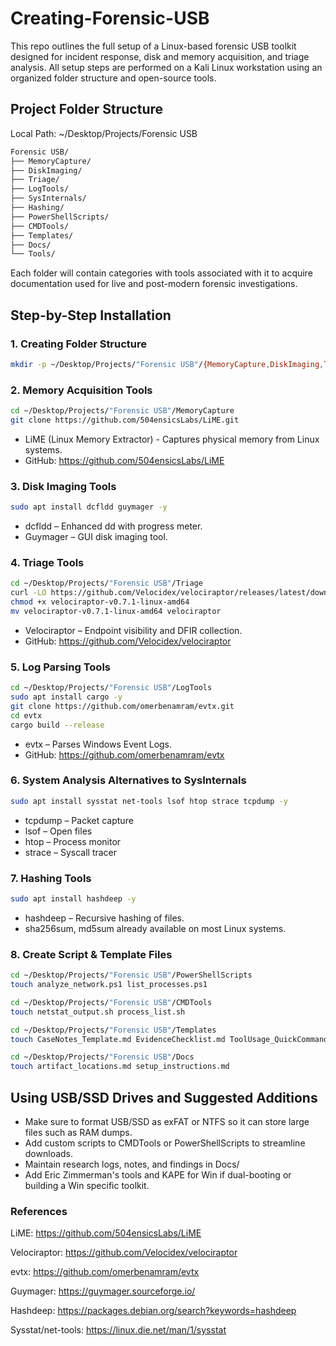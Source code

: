 # Creating-Forensic-USB
This repo outlines the full setup of a Linux-based forensic USB toolkit designed for incident response, disk and memory acquisition, and triage analysis. All setup steps are performed on a Kali Linux workstation using an organized folder structure and open-source tools.

<h2>Project Folder Structure</h2>

  Local Path: ~/Desktop/Projects/Forensic USB
  
  ```bash
  Forensic USB/
  ├── MemoryCapture/
  ├── DiskImaging/
  ├── Triage/
  ├── LogTools/
  ├── SysInternals/
  ├── Hashing/
  ├── PowerShellScripts/
  ├── CMDTools/
  ├── Templates/
  ├── Docs/
  └── Tools/
  ```
Each folder will contain categories with tools associated with it to acquire documentation used for live and post-modern forensic investigations.

<h2>Step-by-Step Installation</h2>

<h3>1. Creating Folder Structure</h3>

  ```bash
  mkdir -p ~/Desktop/Projects/"Forensic USB"/{MemoryCapture,DiskImaging,Triage,LogTools,SysInternals,Hashing,PowerShellScripts,CMDTools,Templates,Docs,Tools}
  ```

<h3>2. Memory Acquisition Tools</h3>

  ```bash
  cd ~/Desktop/Projects/"Forensic USB"/MemoryCapture
  git clone https://github.com/504ensicsLabs/LiME.git
  ```
- LiME (Linux Memory Extractor) - Captures physical memory from Linux systems.
- GitHub: https://github.com/504ensicsLabs/LiME
  
<h3>3. Disk Imaging Tools</h3>

  ```bash
  sudo apt install dcfldd guymager -y
  ```
- dcfldd – Enhanced dd with progress meter.
- Guymager – GUI disk imaging tool.
  
<h3>4. Triage Tools</h3>

  ```bash
  cd ~/Desktop/Projects/"Forensic USB"/Triage
  curl -LO https://github.com/Velocidex/velociraptor/releases/latest/download/velociraptor-v0.7.1-linux-amd64
  chmod +x velociraptor-v0.7.1-linux-amd64
  mv velociraptor-v0.7.1-linux-amd64 velociraptor
  ```

- Velociraptor – Endpoint visibility and DFIR collection.
- GitHub: https://github.com/Velocidex/velociraptor
  
<h3>5. Log Parsing Tools</h3>

  ```bash
  cd ~/Desktop/Projects/"Forensic USB"/LogTools
  sudo apt install cargo -y
  git clone https://github.com/omerbenamram/evtx.git
  cd evtx
  cargo build --release
  ```

- evtx – Parses Windows Event Logs.
- GitHub: https://github.com/omerbenamram/evtx
  
<h3>6. System Analysis Alternatives to SysInternals</h3>

  ```bash
  sudo apt install sysstat net-tools lsof htop strace tcpdump -y
  ```

- tcpdump – Packet capture
- lsof – Open files
- htop – Process monitor
- strace – Syscall tracer
  
<h3>7. Hashing Tools</h3>

  ```bash
  sudo apt install hashdeep -y
  ```

- hashdeep – Recursive hashing of files.
- sha256sum, md5sum already available on most Linux systems.
  
<h3>8. Create Script & Template Files</h3>

  ```bash
  cd ~/Desktop/Projects/"Forensic USB"/PowerShellScripts
  touch analyze_network.ps1 list_processes.ps1
  
  cd ~/Desktop/Projects/"Forensic USB"/CMDTools
  touch netstat_output.sh process_list.sh
  
  cd ~/Desktop/Projects/"Forensic USB"/Templates
  touch CaseNotes_Template.md EvidenceChecklist.md ToolUsage_QuickCommands.md
  
  cd ~/Desktop/Projects/"Forensic USB"/Docs
  touch artifact_locations.md setup_instructions.md
  ```

<h2>Using USB/SSD Drives and Suggested Additions</h2>

- Make sure to format USB/SSD as exFAT or NTFS so it can store large files such as RAM dumps.
- Add custom scripts to CMDTools or PowerShellScripts to streamline downloads.
- Maintain research logs, notes, and findings in Docs/
- Add Eric Zimmerman's tools and KAPE for Win if dual-booting or building a Win specific toolkit.

<h3>References</h3>

  LiME: https://github.com/504ensicsLabs/LiME
  
  Velociraptor: https://github.com/Velocidex/velociraptor
  
  evtx: https://github.com/omerbenamram/evtx
  
  Guymager: https://guymager.sourceforge.io/
  
  Hashdeep: https://packages.debian.org/search?keywords=hashdeep
  
  Sysstat/net-tools: https://linux.die.net/man/1/sysstat




  
